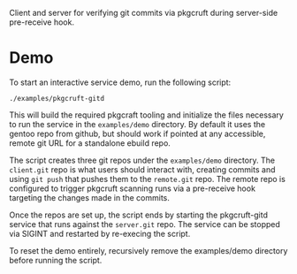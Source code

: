 Client and server for verifying git commits via pkgcruft during server-side pre-receive hook.

# Demo

To start an interactive service demo, run the following script:

    ./examples/pkgcruft-gitd

This will build the required pkgcraft tooling and initialize the files
necessary to run the service in the `examples/demo` directory. By default it
uses the gentoo repo from github, but should work if pointed at any accessible,
remote git URL for a standalone ebuild repo.

The script creates three git repos under the `examples/demo` directory. The
`client.git` repo is what users should interact with, creating commits and
using `git push` that pushes them to the `remote.git` repo. The remote repo is
configured to trigger pkgcruft scanning runs via a pre-receive hook targeting
the changes made in the commits.

Once the repos are set up, the script ends by starting the pkgcruft-gitd
service that runs against the `server.git` repo. The service can be stopped via
SIGINT and restarted by re-execing the script.

To reset the demo entirely, recursively remove the examples/demo directory
before running the script.
